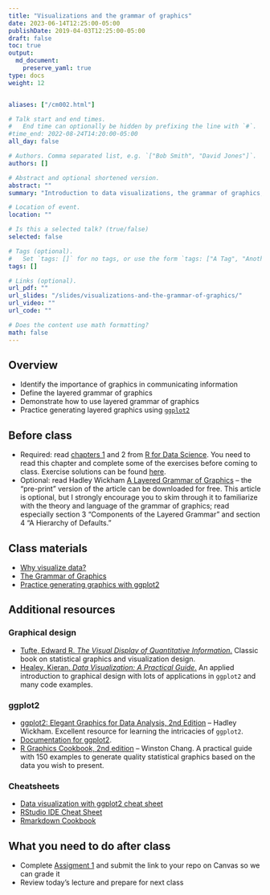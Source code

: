```yaml
---
title: "Visualizations and the grammar of graphics"
date: 2023-06-14T12:25:00-05:00
publishDate: 2019-04-03T12:25:00-05:00
draft: false
toc: true
output:
  md_document:
    preserve_yaml: true
type: docs
weight: 12


aliases: ["/cm002.html"]

# Talk start and end times.
#   End time can optionally be hidden by prefixing the line with `#`.
#time_end: 2022-08-24T14:20:00-05:00
all_day: false

# Authors. Comma separated list, e.g. `["Bob Smith", "David Jones"]`.
authors: []

# Abstract and optional shortened version.
abstract: ""
summary: "Introduction to data visualizations, the grammar of graphics, and ggplot2."

# Location of event.
location: ""

# Is this a selected talk? (true/false)
selected: false

# Tags (optional).
#   Set `tags: []` for no tags, or use the form `tags: ["A Tag", "Another Tag"]` for one or more tags.
tags: []

# Links (optional).
url_pdf: ""
url_slides: "/slides/visualizations-and-the-grammar-of-graphics/"
url_video: ""
url_code: ""

# Does the content use math formatting?
math: false
---
```


## Overview

- Identify the importance of graphics in communicating information
- Define the layered grammar of graphics
- Demonstrate how to use layered grammar of graphics
- Practice generating layered graphics using
  [`ggplot2`](https://github.com/hadley/ggplot2)

## Before class

- Required: read [chapters
  1](https://r4ds.hadley.nz/data-visualize.html) and 2 from [R for Data
  Science](https://r4ds.hadley.nz/workflow-basics.html). You need to
  read this chapter and complete some of the exercises before coming to
  class. Exercise solutions can be found
  [here](https://jrnold.github.io/r4ds-exercise-solutions/).
- Optional: read Hadley Wickham [A Layered Grammar of
  Graphics](https://vita.had.co.nz/papers/layered-grammar.html) – the
  “pre-print” version of the article can be downloaded for free. This
  article is optional, but I strongly encourage you to skim through it
  to familiarize with the theory and language of the grammar of
  graphics; read especially section 3 “Components of the Layered
  Grammar” and section 4 “A Hierarchy of Defaults.”

## Class materials

- [Why visualize data?](/notes/why-visualize-data/)
- [The Grammar of Graphics](/notes/grammar-of-graphics/)
- [Practice generating graphics with ggplot2](/notes/gapminder/)

<!--
Optional:
* [How to build a complicated, layered graphic](/notes/minard/)
* [Exploring Minard's 1812 plot with `ggplot2`](https://github.com/andrewheiss/fancy-minard) - a much fancier (and more complex) version
-->

## Additional resources

### Graphical design

- [Tufte, Edward R. *The Visual Display of Quantitative
  Information*.](https://www.edwardtufte.com/tufte/books_vdqi) Classic
  book on statistical graphics and visualization design.  
- [Healey, Kieran. *Data Visualization: A Practical
  Guide*.](https://socviz.co/) An applied introduction to graphical
  design with lots of applications in `ggplot2` and many code examples.

### ggplot2

- [ggplot2: Elegant Graphics for Data Analysis, 2nd
  Edition](https://ggplot2-book.org/) – Hadley Wickham. Excellent
  resource for learning the intricacies of `ggplot2`.  
- [Documentation for
  ggplot2](https://ggplot2.tidyverse.org/index.html).  
- [R Graphics Cookbook, 2nd edition](https://r-graphics.org/) – Winston
  Chang. A practical guide with 150 examples to generate quality
  statistical graphics based on the data you wish to present.

<!--
* Why do we learn the `ggplot2` graphics library and not the base [`graphics`](https://cran.r-project.org/web/views/Graphics.html) system? David Robinson explains it well in [Don't teach built-in plotting to beginners (teach ggplot2)](http://varianceexplained.org/r/teach_ggplot2_to_beginners/), and follows up with a longer defense of `ggplot2` in [Why I use ggplot2](http://varianceexplained.org/r/why-I-use-ggplot2/)
-->

### Cheatsheets

- [Data visualization with ggplot2 cheat
  sheet](https://raw.githubusercontent.com/rstudio/cheatsheets/main/data-visualization.pdf)
- [RStudio IDE Cheat
  Sheet](https://raw.githubusercontent.com/rstudio/cheatsheets/main/rstudio-ide.pdf)
- [Rmarkdown Cookbook](https://bookdown.org/yihui/rmarkdown-cookbook/)

## What you need to do after class

- Complete [Assigment 1](/homework/edit-readme/) and submit the link to
  your repo on Canvas so we can grade it
- Review today’s lecture and prepare for next class
